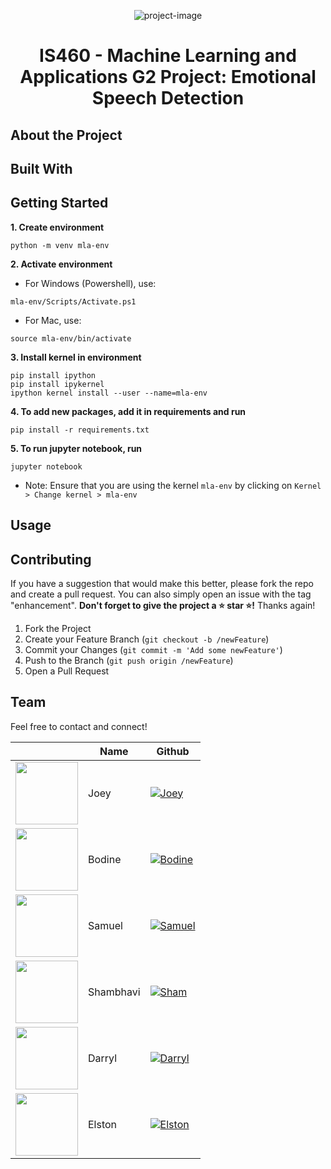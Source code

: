 <p align="center"><img src="https://socialify.git.ci/jeezusplays/slay-fake-news/image?description=1&amp;font=Inter&amp;forks=1&amp;issues=1&amp;language=1&amp;name=1&amp;owner=1&amp;pattern=Plus&amp;pulls=1&amp;stargazers=1&amp;theme=Dark" alt="project-image"></p>

<h1 align="center" id="title">IS460 - Machine Learning and Applications G2 Project: Emotional Speech Detection</h1>

## About the Project

## Built With

## Getting Started

**1. Create environment**  
```
python -m venv mla-env
```  

**2. Activate environment**  
- For Windows (Powershell), use: 
```
mla-env/Scripts/Activate.ps1
```  
- For Mac, use: 
```
source mla-env/bin/activate
``` 

**3. Install kernel in environment** 
``` 
pip install ipython  
pip install ipykernel  
ipython kernel install --user --name=mla-env
```

**4. To add new packages, add it in requirements and run**  
```
pip install -r requirements.txt
```  

**5. To run jupyter notebook, run**  
```
jupyter notebook
```  
- Note: Ensure that you are using the kernel `mla-env` by
clicking on `Kernel > Change kernel > mla-env`

## Usage

## Contributing
If you have a suggestion that would make this better, please fork the repo and create a pull request. You can also simply open an issue with the tag "enhancement".
**Don't forget to give the project a :star: star :star:!** Thanks again!

1. Fork the Project
2. Create your Feature Branch (`git checkout -b /newFeature`)
3. Commit your Changes (`git commit -m 'Add some newFeature'`)
4. Push to the Branch (`git push origin /newFeature`)
5. Open a Pull Request

## Team
Feel free to contact and connect!

|| Name | Github |
|-----------| ----------- | ----------- |
|<img src="https://avatars.githubusercontent.com/u/68149788?v=4" width="100"></img>| Joey |[![Joey](https://img.shields.io/badge/GitHub-181717.svg?style=for-the-badge&logo=GitHub&logoColor=white)](https://github.com/jeezusplays)|
|<img src="https://avatars.githubusercontent.com/u/60221049?v=4" width="100"></img>| Bodine | [![Bodine](https://img.shields.io/badge/GitHub-181717.svg?style=for-the-badge&logo=GitHub&logoColor=white)](https://github.com/bodinestubbe) |
|<img src="https://avatars.githubusercontent.com/u/41113285?v=4" width="100"></img> | Samuel | [![Samuel](https://img.shields.io/badge/GitHub-181717.svg?style=for-the-badge&logo=GitHub&logoColor=white)](https://github.com/samchung95) |
|<img src="https://avatars.githubusercontent.com/u/71541700?v=4" width="100"></img> | Shambhavi | [![Sham](https://img.shields.io/badge/GitHub-181717.svg?style=for-the-badge&logo=GitHub&logoColor=white)](https://github.com/po-the-panda-12) |
|<img src="https://avatars.githubusercontent.com/u/5838225?v=4" width="100"></img> | Darryl | [![Darryl](https://img.shields.io/badge/GitHub-181717.svg?style=for-the-badge&logo=GitHub&logoColor=white)](https://github.com/DarrylSSY) |
|<img src="https://avatars.githubusercontent.com/u/88470259?v=4" width="100"></img> | Elston | [![Elston](https://img.shields.io/badge/GitHub-181717.svg?style=for-the-badge&logo=GitHub&logoColor=white)](https://github.com/Swagston20) |


